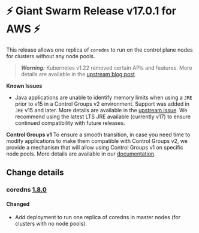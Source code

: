 # :zap: Giant Swarm Release v17.0.1 for AWS :zap:

This release allows one replica of `coredns` to run on the control plane nodes for clusters without any node pools.

> **_Warning:_** Kubernetes v1.22 removed certain APIs and features. More details are available in the [upstream blog post](https://kubernetes.io/blog/2021/07/14/upcoming-changes-in-kubernetes-1-22/).

**Known Issues**
- Java applications are unable to identify memory limits when using a `JRE` prior to v15 in a Control Groups v2 environment. Support was added in `JRE` v15 and later. More details are available in the [upstream issue](https://bugs.openjdk.java.net/browse/JDK-8230305). We recommend using the latest LTS JRE available (currently v17) to ensure continued compatibility with future releases.

**Control Groups v1**
To ensure a smooth transition, in case you need time to modify applications to make them compatible with Control Groups v2, we provide a mechanism that will allow using Control Groups v1 on specific node pools. More details are available in our [documentation](https://docs.giantswarm.io/advanced/forcing-cgroupsv1/).

## Change details


### coredns [1.8.0](https://github.com/giantswarm/coredns-app/releases/tag/v1.8.0)

#### Changed
- Add deployment to run one replica of coredns in master nodes (for clusters with no node pools).



